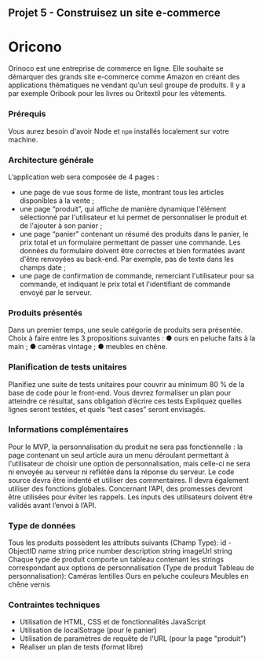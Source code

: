 ## Projet 5 - Construisez un site e-commerce
# Oricono #

Orinoco est une entreprise de commerce en ligne. 
Elle souhaite se démarquer des grands site e-commerce comme Amazon en créant des applications thématiques ne vendant qu’un seul groupe de produits. 
Il y a par exemple Oribook pour les livres ou Oritextil pour les vêtements.

### Prérequis ###

Vous aurez besoin d'avoir Node et `npm` installés localement sur votre machine.

### Architecture générale
L’application web sera composée de 4 pages :
- une page de vue sous forme de liste, montrant tous les articles disponibles à la vente ;
- une page “produit”, qui affiche de manière dynamique l'élément sélectionné par l'utilisateur et lui permet de personnaliser le produit et de l'ajouter à son panier ;
- une page “panier” contenant un résumé des produits dans le panier, le prix total et un formulaire permettant de passer une commande. 
Les données du formulaire doivent être correctes et bien formatées avant d'être renvoyées au back-end. Par exemple, pas de texte dans les champs date ;
- une page de confirmation de commande, remerciant l'utilisateur pour sa commande, et indiquant le prix total et l'identifiant de commande envoyé par le serveur.

### Produits présentés
Dans un premier temps, une seule catégorie de produits sera présentée.
Choix à faire entre les 3 propositions suivantes :
	● ours en peluche faits à la main ;
	● caméras vintage ;
	● meubles en chêne.

### Planification de tests unitaires
Planifiez une suite de tests unitaires pour couvrir au minimum 80 % de la base de code pour le front-end. 
Vous devrez formaliser un plan pour atteindre ce résultat, sans obligation d’écrire ces tests Expliquez quelles lignes seront testées, et quels “test cases” seront envisagés.

### Informations complémentaires
Pour le MVP, la personnalisation du produit ne sera pas fonctionnelle : la page contenant un seul article aura un menu déroulant permettant à l'utilisateur de choisir une option de personnalisation, 
mais celle-ci ne sera ni envoyée au serveur ni reflétée dans la réponse du serveur.
Le code source devra être indenté et utiliser des commentaires. Il devra également utiliser des fonctions globales.
Concernant l’API, des promesses devront être utilisées pour éviter les rappels.
Les inputs des utilisateurs doivent être validés avant l’envoi à l’API.

### Type de données
Tous les produits possèdent les attributs suivants (Champ Type):
	id - ObjectID
	name string
	price number
	description string
	imageUrl string
Chaque type de produit comporte un tableau contenant les strings correspondant aux options de personnalisation (Type de produit Tableau de personnalisation):
	Caméras lentilles
	Ours en peluche couleurs
	Meubles en chêne vernis

### Contraintes techniques
- Utilisation de HTML, CSS et de fonctionnalités JavaScript
- Utilisation de localSotrage (pour le panier)
- Utilisation de paramètres de requête de l'URL (pour la page "produit")
- Réaliser un plan de tests (format libre)
